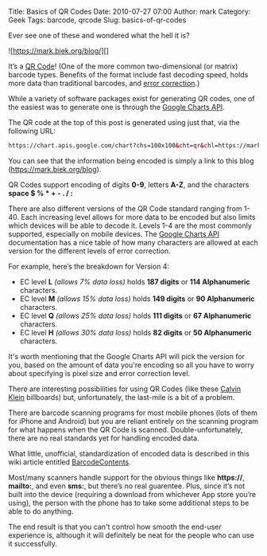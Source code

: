 Title: Basics of QR Codes
Date: 2010-07-27 07:00
Author: mark
Category: Geek
Tags: barcode, qrcode
Slug: basics-of-qr-codes

Ever see one of these and wondered what the hell it is?

![https://mark.biek.org/blog/][]

It’s a [QR Code][]! (One of the more common two-dimensional (or matrix)
barcode types. Benefits of the format include fast decoding speed, holds
more data than traditional barcodes, and [error correction][].)

While a variety of software packages exist for generating QR codes, one
of the easiest was to generate one is through the [Google Charts API][].

The QR code at the top of this post is generated using just that, via
the following URL:


~~~~ {.html name="code"}
https://chart.apis.google.com/chart?chs=100x100&cht=qr&chl=https://mark.biek.org/blog&chld=L|1&choe=UTF-8
~~~~



You can see that the information being encoded is simply a link to this
blog (https://mark.biek.org/blog).

QR Codes support encoding of digits **0-9**, letters **A-Z**, and the
characters **space $ % \* + - . / :**

There are also different versions of the QR Code standard ranging from
1-40. Each increasing level allows for more data to be encoded but also
limits which devices will be able to decode it. Levels 1-4 are the most
commonly supported, especially on mobile devices. The [Google Charts
API][] documentation has a nice table of how many characters are allowed
at each version for the different levels of error correction.

For example, here’s the breakdown for Version 4:

-   EC level **L** *(allows 7% data loss)* holds **187 digits** or **114
    Alphanumeric** characters.
-   EC level **M** *(allows 15% data loss)* holds **149 digits** or **90
    Alphanumeric** characters.
-   EC level **Q** *(allows 25% data loss)* holds **111 digits** or **67
    Alphanumeric** characters.
-   EC level **H** *(allows 30% data loss)* holds **82 digits** or **50
    Alphanumeric** characters.



It's worth mentioning that the Google Charts API will pick the version
for you, based on the amount of data you're encoding so all you have to
worry about specifying is pixel size and error correction level.

There are interesting possibilities for using QR Codes (like these
[Calvin Klein][] billboards) but, unfortunately, the last-mile is a bit
of a problem.

There are barcode scanning programs for most mobile phones (lots of them
for iPhone and Android) but you are reliant entirely on the scanning
program for what happens when the QR Code is scanned.
Double-unfortunately, there are no real standards yet for handling
encoded data.

What little, unofficial, standardization of encoded data is described in
this wiki article entitled [BarcodeContents][].

Most/many scanners handle support for the obvious things like
**https://**, **mailto:**, and even **sms:**, but there’s no real
guarentee. Plus, since it’s not built into the device (requiring a
download from whichever App store you’re using), the person with the
phone has to take some additional steps to be able to do anything.

The end result is that you can't control how smooth the end-user
experience is, although it will definitely be neat for the people who
can use it successfully.

  [https://mark.biek.org/blog/]: https://chart.apis.google.com/chart?chs=100x100&cht=qr&chl=https://mark.biek.org/blog&chld=L%7C1&choe=UTF-8
  [QR Code]: https://en.wikipedia.org/wiki/QR_Code
  [error correction]: https://en.wikipedia.org/wiki/Reed–Solomon_error_correction
  [Google Charts API]: https://code.google.com/apis/chart/docs/gallery/qr_codes.html
  [Calvin Klein]: https://mashable.com/2010/07/13/calvin-klein-qr-code-billboard/
  [BarcodeContents]: https://code.google.com/p/zxing/wiki/BarcodeContents
